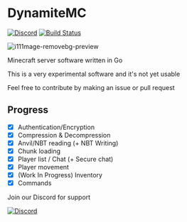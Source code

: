 # DynamiteMC

[![Discord](https://img.shields.io/discord/1141080135878070362?logo=discord)](https://discord.gg/5Yz2dR4pQj) [![Build Status](https://img.shields.io/endpoint.svg?url=https%3A%2F%2Factions-badge.atrox.dev%2FDynamiteMC%2FDynamite%2Fbadge%3Fref%3Dmain&style=flat)](https://actions-badge.atrox.dev/DynamiteMC/Dynamite/goto?ref=1.20.1)

![i111mage-removebg-preview](https://github.com/DynamiteMC/Dynamite/assets/84847714/299c803e-ff30-46fb-ba56-a752e365307d)

Minecraft server software written in Go

This is a very experimental software and it's not yet usable

Feel free to contribute by making an issue or pull request

## Progress

- [x] Authentication/Encryption
- [x] Compression & Decompression
- [x] Anvil/NBT reading (+ NBT Writing)
- [x] Chunk loading
- [x] Player list / Chat (+ Secure chat)
- [x] Player movement
- [x] (Work In Progress) Inventory
- [x] Commands

Join our Discord for support

[![Discord](https://discordapp.com/api/guilds/1141080135878070362/widget.png?style=banner3)](<[https://discord.gg/4QuwYACDRX](https://discord.gg/5Yz2dR4pQj)https://discord.gg/5Yz2dR4pQj>)
